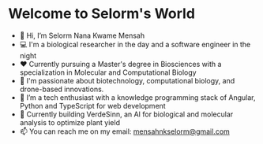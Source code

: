 # Welcome to Selorm's World
- 👋 Hi, I’m Selorm Nana Kwame Mensah
- 💻 I'm a biological researcher in the day and a software engineer in the night
- ❤️ Currently pursuing a Master's degree in Biosciences with a specialization in Molecular and Computational Biology
- 👀 I'm passionate about biotechnology, computational biology, and drone-based innovations.
- 🌱 I’m a tech enthusiast with a knowledge programming stack of Angular, Python and TypeScript for web development
- 🥅 Currently building VerdeSinn, an AI for biological and molecular analysis to optimize plant yield
- 📫 You can reach me on my email: mensahnkselorm@gmail.com

<!---
MensahNKSelorm/MensahNKSelorm is a ✨ special ✨ repository because its `README.md` (this file) appears on your GitHub profile.
You can click the Preview link to take a look at your changes.
--->
